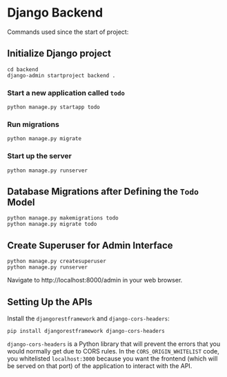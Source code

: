 # Django Backend

Commands used since the start of project:

## Initialize Django project

```console
cd backend
django-admin startproject backend .

```

### Start a new application called `todo`

```console
python manage.py startapp todo

```

### Run migrations

```console
python manage.py migrate
```

### Start up the server

```console
python manage.py runserver
```

## Database Migrations after Defining the `Todo` Model

```console
python manage.py makemigrations todo
python manage.py migrate todo
```

## Create Superuser for Admin Interface

```console
python manage.py createsuperuser
python manage.py runserver
```
Navigate to http://localhost:8000/admin in your web browser.

## Setting Up the APIs

Install the `djangorestframework` and `django-cors-headers`:

```console
pip install djangorestframework django-cors-headers

```

`django-cors-headers` is a Python library that will prevent the errors that you would normally get due to CORS rules. In the `CORS_ORIGIN_WHITELIST` code, you whitelisted `localhost:3000` because you want the frontend (which will be served on that port) of the application to interact with the API.

